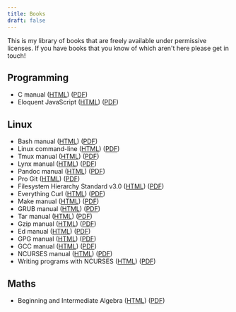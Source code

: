 ```yaml
---
title: Books
draft: false
---
```


This is my library of books that are freely available under permissive
licenses. If you have books that you know of which aren't here please get
in touch!

## Programming

* C manual ([HTML](html/c-manual.html)) ([PDF](pdfs/c-manual.pdf))
* Eloquent JavaScript ([HTML](html/eloquent-javascript.html)) ([PDF](pdfs/eloquent-javascript.pdf))

## Linux

* Bash manual ([HTML](html/bash-manual.html)) ([PDF](pdfs/bash-manual.pdf))
* Linux command-line ([HTML](html/linux-command-line.html)) ([PDF](pdfs/linux-command-line.pdf))
* Tmux manual ([HTML](html/tmux-manual.html)) ([PDF](pdfs/tmux-manual.pdf))
* Lynx manual ([HTML](html/lynx-manual.html)) ([PDF](pdfs/lynx-manual.pdf))
* Pandoc manual ([HTML](html/pandoc-manual.html)) ([PDF](pdfs/pandoc-manual.pdf))
* Pro Git ([HTML](html/progit.html)) ([PDF](pdfs/progit.pdf))
* Filesystem Hierarchy Standard v3.0 ([HTML](html/fhs-3.html)) ([PDF](pdfs/fhs-3.pdf))
* Everything Curl ([HTML](html/curl/)) ([PDF](pdfs/everything-curl.pdf))
* Make manual ([HTML](html/make-manual.html)) ([PDF](pdfs/make-manual.pdf))
* GRUB manual ([HTML](html/grub-manual.html)) ([PDF](pdfs/grub-manual.pdf))
* Tar manual ([HTML](html/tar-manual.html)) ([PDF](pdfs/tar-manual.pdf))
* Gzip manual ([HTML](html/gzip-manual.html)) ([PDF](pdfs/gzip-manual.pdf))
* Ed manual ([HTML](html/ed-manual.html)) ([PDF](pdfs/ed-manual.pdf))
* GPG manual ([HTML](html/gpg-manual.html)) ([PDF](pdfs/gpg-manual.pdf))
* GCC manual ([HTML](html/gcc/)) ([PDF](pdfs/gcc-manual.pdf))
* NCURSES manual ([HTML](html/ncurses-manual.html)) ([PDF](pdfs/ncurses-manual.pdf))
* Writing programs with NCURSES ([HTML](html/ncurses-intro.html)) ([PDF](pdfs/ncurses-intro.pdf))

## Maths

* Beginning and Intermediate Algebra ([HTML](html/beginning-and-intermediate-algebra.html)) ([PDF](pdfs/beginning-and-intermediate-algebra.pdf))
